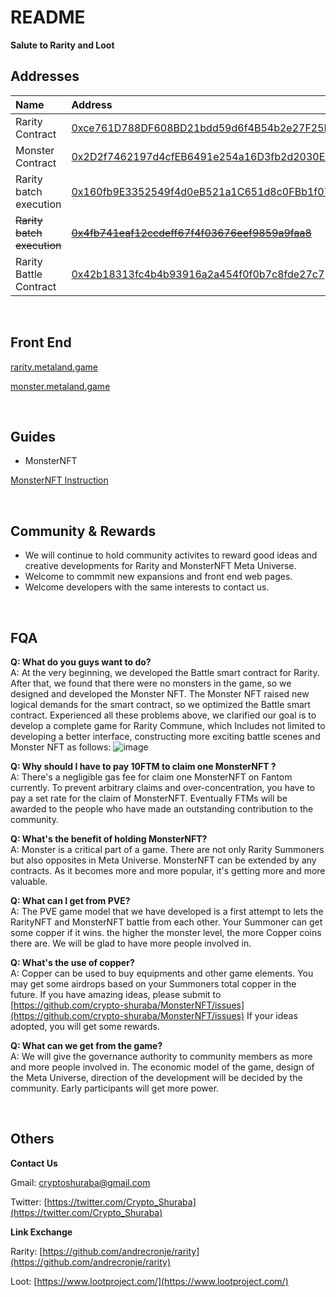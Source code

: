 # README


**Salute to Rarity and Loot**

## Addresses

| Name                   | Address                                                                                                              |
| :--------------------- | :------------------------------------------------------------------------------------------------------------------- |
| Rarity Contract        | [0xce761D788DF608BD21bdd59d6f4B54b2e27F25Bb](https://ftmscan.com/address/0xce761D788DF608BD21bdd59d6f4B54b2e27F25Bb) |
| Monster Contract       | [0x2D2f7462197d4cfEB6491e254a16D3fb2d2030EE](https://ftmscan.com/address/0x2D2f7462197d4cfEB6491e254a16D3fb2d2030EE) |
| Rarity batch execution| [0x160fb9E3352549f4d0eB521a1C651d8c0FBb1f07](https://ftmscan.com/address/0x160fb9E3352549f4d0eB521a1C651d8c0FBb1f07) |
| ~~Rarity batch execution~~ | [~~0x4fb741eaf12ccdeff67f4f03676eef9859a9faa8~~](https://ftmscan.com/address/0x4fb741eaf12ccdeff67f4f03676eef9859a9faa8) |
| Rarity Battle Contract | [0x42b18313fc4b4b93916a2a454f0f0b7c8fde27c7](https://ftmscan.com/address/0x42b18313fc4b4b93916a2a454f0f0b7c8fde27c7) |

<br />

## Front End
[rarity.metaland.game](https://rarity.metaland.game/)

[monster.metaland.game](https://monster.metaland.game/)

<br />

## Guides

- MonsterNFT

[MonsterNFT Instruction](https://medium.com/@cryptoshuraba/monsternft-instruction-7c238fed7042)


<br />

## Community & Rewards

- We will continue to hold community activites to reward good ideas and creative developments for Rarity and MonsterNFT Meta Universe.
- Welcome to commmit new expansions and front end web pages.
- Welcome developers with the same interests to contact us.

<br />

## FQA

**Q: What do you guys want to do?**  
A: At the very beginning, we developed the Battle smart contract for Rarity. After that, we found that there were no monsters in the game, so we designed and developed the Monster NFT. The Monster NFT raised new logical demands for the smart contract, so we optimized the Battle smart contract. Experienced all these problems above, we clarified our goal is to develop a complete game for Rarity Commune, which Includes not limited to developing a better interface, constructing more exciting battle scenes and Monster NFT as follows:
![image](https://user-images.githubusercontent.com/90686742/134322059-9be061db-c6ec-4921-8145-5407012265a8.png)

**Q: Why should I have to pay 10FTM to claim one MonsterNFT ?**  
A: There's a negligible gas fee for claim one MonsterNFT on Fantom currently. To prevent arbitrary claims and over-concentration, you have to pay a set rate for the claim of MonsterNFT. Eventually FTMs will be awarded to the people who have made an outstanding contribution to the community.

**Q: What's the benefit of holding MonsterNFT?**  
A: Monster is a critical part of a game. There are not only Rarity Summoners but also opposites in Meta Universe. MonsterNFT can be extended by any contracts. As it becomes more and more popular, it's getting more and more valuable.

**Q: What can I get from PVE?**  
A: The PVE game model that we have developed is a first attempt to lets the RarityNFT and MonsterNFT  battle from each other. Your Summoner can get some copper if it wins. the higher the monster level, the more Copper coins there are. We will be glad to have more people involved in.

**Q: What's the use of copper?**  
A: Copper can be used to buy equipments and other game elements. You may get some airdrops based on your Summoners total copper in the future. If you have amazing ideas, please submit to [https://github.com/crypto-shuraba/MonsterNFT/issues](https://github.com/crypto-shuraba/MonsterNFT/issues) 
If your ideas adopted, you will get some rewards.

**Q: What can we get from the game?**  
A: We will give the governance authority to community members as more and more people involved in. The economic model of the game,  design of the Meta Universe, direction of the development will be decided by the community. Early participants will get more power.

<br />

## Others 

**Contact Us**

Gmail: [cryptoshuraba@gmail.com](mailto:cryptoshuraba@gmail.com)

Twitter: [https://twitter.com/Crypto_Shuraba](https://twitter.com/Crypto_Shuraba)

**Link Exchange**

Rarity: [https://github.com/andrecronje/rarity](https://github.com/andrecronje/rarity)

Loot: [https://www.lootproject.com/](https://www.lootproject.com/)

